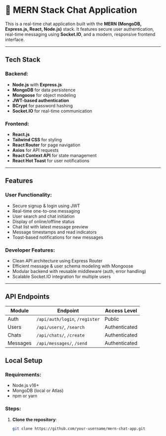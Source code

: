 # 💬 MERN Stack Chat Application

This is a real-time chat application built with the **MERN (MongoDB, Express.js, React, Node.js)** stack. It features secure user authentication, real-time messaging using **Socket.IO**, and a modern, responsive frontend interface.

---

##  Tech Stack

### Backend:
- **Node.js** with **Express.js**
- **MongoDB** for data persistence
- **Mongoose** for object modeling
- **JWT-based authentication**
- **BCrypt** for password hashing
- **Socket.IO** for real-time communication

### Frontend:
- **React.js**
- **Tailwind CSS** for styling
- **React Router** for page navigation
- **Axios** for API requests
- **React Context API** for state management
- **React Hot Toast** for user notifications

---

##  Features

###  User Functionality:
- Secure signup & login using JWT
- Real-time one-to-one messaging
- User search and chat initiation
- Display of online/offline status
- Chat list with latest message preview
- Message timestamps and read indicators
- Toast-based notifications for new messages

###  Developer Features:
- Clean API architecture using Express Router
- Efficient message & user schema modeling with Mongoose
- Modular backend with reusable middleware (auth, error handling)
- Scalable Socket.IO integration for multiple users

---

##  API Endpoints

| Module       | Endpoint                      | Access Level   |
|--------------|-------------------------------|----------------|
| Auth         | `/api/auth/login`, `/register`| Public         |
| Users        | `/api/users/`, `/search`      | Authenticated  |
| Chats        | `/api/chats/`, `/create`      | Authenticated  |
| Messages     | `/api/messages/`, `/send`     | Authenticated  |



##  Local Setup

###  Requirements:
- Node.js v16+
- MongoDB (local or Atlas)
- npm or yarn

###  Steps:
1. **Clone the repository**:
   ```bash
   git clone https://github.com/your-username/mern-chat-app.git
